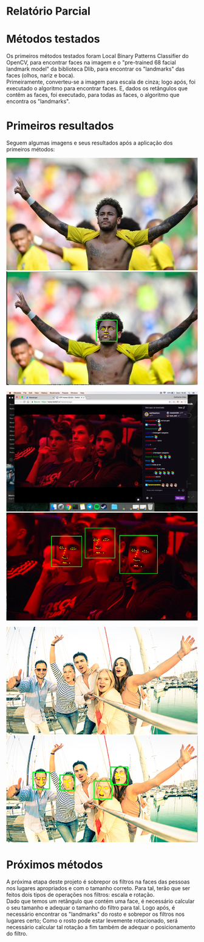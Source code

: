 # Relatório Parcial

# Métodos testados
Os primeiros métodos testados foram Local Binary Patterns Classifier do OpenCV, para encontrar faces na imagem e o "pre-trained 68 facial landmark model" da biblioteca Dlib, para encontrar os "landmarks" das faces (olhos, nariz e boca).  
Primeiramente, converteu-se a imagem para escala de cinza; logo após, foi executado o algoritmo para encontrar faces. E, dados os retângulos que contêm as faces, foi executado, para todas as faces, o algoritmo que encontra os "landmarks".  

# Primeiros resultados
Seguem algumas imagens e seus resultados após a aplicação dos primeiros métodos:  

![Neymar](images/neymar.jpg)
![Neymar Resultado](output/neymar_res.png)  

![Neymar](images/twitch.png)
![Neymar Resultado](output/twitch_res.png)  

![Neymar](images/group.jpg)
![Neymar Resultado](output/group_res.png)  

# Próximos métodos
A próxima etapa deste projeto é sobrepor os filtros na faces das pessoas nos lugares apropriados e com o tamanho correto. Para tal, terão que ser feitos dois tipos de operações nos filtros: escala e rotação.  
Dado que temos um retângulo que contém uma face, é necessário calcular o seu tamanho e adequar o tamanho do filtro para tal. Logo após, é necessário encontrar os "landmarks" do rosto e sobrepor os filtros nos lugares certo; Como o rosto pode estar levemente rotacionado, será necessário calcular tal rotação a fim também de adequar o posicionamento do filtro.

